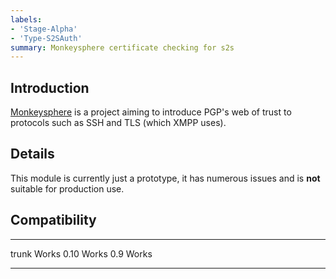 ```yaml
---
labels:
- 'Stage-Alpha'
- 'Type-S2SAuth'
summary: Monkeysphere certificate checking for s2s
---
```


## Introduction

[Monkeysphere](http://web.monkeysphere.info/) is a project aiming to
introduce PGP's web of trust to protocols such as SSH and TLS (which
XMPP uses).

## Details

This module is currently just a prototype, it has numerous issues and is
**not** suitable for production use.

## Compatibility

  ------- -------
  trunk   Works
  0.10    Works
  0.9     Works
  ------- -------
